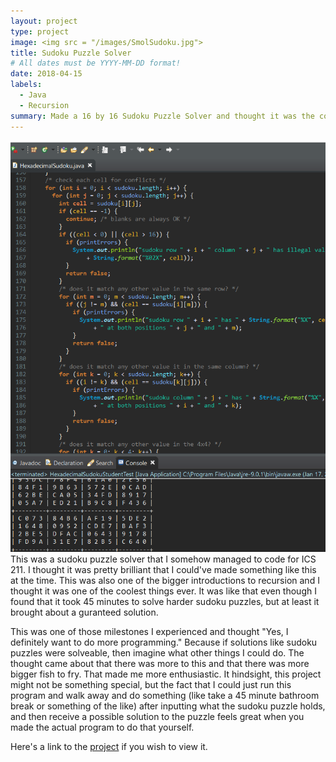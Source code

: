 ```yaml
---
layout: project
type: project
image: <img src = "/images/SmolSudoku.jpg">
title: Sudoku Puzzle Solver
# All dates must be YYYY-MM-DD format!
date: 2018-04-15 
labels:
  - Java
  - Recursion
summary: Made a 16 by 16 Sudoku Puzzle Solver and thought it was the coolest thing ever even if it took 45 minutes average to solve certain puzzles.
---
```

<img src = "/images/ICS211Sudoku.PNG">
This was a sudoku puzzle solver that I somehow managed to code for ICS 211. I thought it was pretty brilliant that I could've made something like this at the time. This was also one of the bigger introductions to recursion and I thought it was one of the coolest things ever. It was like that even though I found that it took 45 minutes to solve harder sudoku puzzles, but at least it brought about a guranteed solution. 

This was one of those milestones I experienced and thought "Yes, I definitely want to do more programming." Because if solutions like sudoku puzzles were solveable, then imagine what other things I could do. The thought came about that there was more to this and that there was more bigger fish to fry. That made me more enthusiastic. It hindsight, this project might not be something special, but the fact that I could just run this program and walk away and do something (like take a 45 minute bathroom break or something of the like) after inputting what the sudoku puzzle holds, and then receive a possible solution to the puzzle feels great when you made the actual program to do that yourself.

Here's a link to the [project](https://github.com/martyjapilado/16by16-Sudoku-Puzzle-Solver.git) if you wish to view it.

